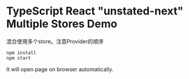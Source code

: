TypeScript React "unstated-next" Multiple Stores Demo
=================================

混合使用多个store。注意Provider的顺序

```
npm install
npm start
```

It will open page on browser automatically.
